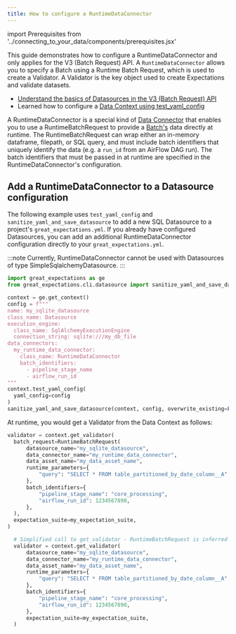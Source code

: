 ```yaml
---
title: How to configure a RuntimeDataConnector
---
```

import Prerequisites from '../connecting_to_your_data/components/prerequisites.jsx'

This guide demonstrates how to configure a RuntimeDataConnector and only applies for the V3 (Batch Request) API. A `RuntimeDataConnector` allows you to specify a Batch using a Runtime Batch Request, which is used to create a Validator. A Validator is the key object used to create Expectations and validate datasets.

<Prerequisites>

- [Understand the basics of Datasources in the V3 (Batch Request) API](../../reference/datasources.md)
- Learned how to configure a [Data Context using test_yaml_config](../setup/configuring_data_contexts/how_to_configure_datacontext_components_using_test_yaml_config.md)

</Prerequisites>

A RuntimeDataConnector is a special kind of [Data Connector](../../reference/datasources.md) that enables you to use a RuntimeBatchRequest to provide a [Batch's](../../reference/datasources.md#batches) data directly at runtime. The RuntimeBatchRequest can wrap either an in-memory dataframe, filepath, or SQL query, and must include batch identifiers that uniquely identify the data (e.g. a `run_id` from an AirFlow DAG run). The batch identifiers that must be passed in at runtime are specified in the RuntimeDataConnector's configuration.

Add a RuntimeDataConnector to a Datasource configuration
---------------------------------------------------------

The following example uses `test_yaml_config` and `sanitize_yaml_and_save_datasource` to add a new SQL Datasource to a project's `great_expectations.yml`. If you already have configured Datasources, you can add an additional RuntimeDataConnector configuration directly to your `great_expectations.yml`.

:::note
Currently, RuntimeDataConnector cannot be used with Datasources of type SimpleSqlalchemyDatasource.
:::

```python
import great_expectations as ge
from great_expectations.cli.datasource import sanitize_yaml_and_save_datasource

context = ge.get_context()
config = f"""
name: my_sqlite_datasource
class_name: Datasource
execution_engine:
  class_name: SqlAlchemyExecutionEngine
  connection_string: sqlite:///my_db_file
data_connectors:
  my_runtime_data_connector:
    class_name: RuntimeDataConnector
    batch_identifiers:
      - pipeline_stage_name
      - airflow_run_id
"""
context.test_yaml_config(
  yaml_config=config
)
sanitize_yaml_and_save_datasource(context, config, overwrite_existing=False)
```

At runtime, you would get a Validator from the Data Context as follows:

```python
validator = context.get_validator(
  batch_request=RuntimeBatchRequest(
      datasource_name="my_sqlite_datasource",
      data_connector_name="my_runtime_data_connector",
      data_asset_name="my_data_asset_name",
      runtime_parameters={
          "query": "SELECT * FROM table_partitioned_by_date_column__A"
      },
      batch_identifiers={
          "pipeline_stage_name": "core_processing",
          "airflow_run_id": 1234567890,
      },
  ),
  expectation_suite=my_expectation_suite,
)

  # Simplified call to get_validator - RuntimeBatchRequest is inferred under the hood
  validator = context.get_validator(
      datasource_name="my_sqlite_datasource",
      data_connector_name="my_runtime_data_connector",
      data_asset_name="my_data_asset_name",
      runtime_parameters={
          "query": "SELECT * FROM table_partitioned_by_date_column__A"
      },
      batch_identifiers={
          "pipeline_stage_name": "core_processing",
          "airflow_run_id": 1234567890,
      },
      expectation_suite=my_expectation_suite,
  )
```
